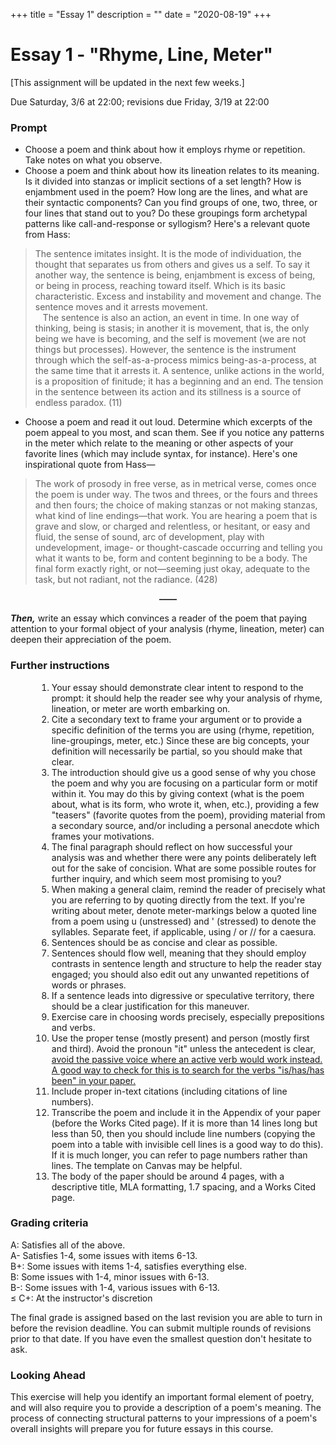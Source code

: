 +++
title = "Essay 1"
description = ""
date = "2020-08-19"
+++

<div class="essay">

# Essay 1 - "Rhyme, Line, Meter"

[This assignment will be updated in the next few weeks.]

Due Saturday, 3/6 at 22:00; revisions due Friday, 3/19 at 22:00

### Prompt


* Choose a poem and think about how it employs rhyme or repetition. Take notes on what you observe.
* Choose a poem and think about how its lineation relates to its meaning. Is it divided into stanzas or implicit sections of a set length? How is enjambment used in the poem? How long are the lines, and what are their syntactic components? Can you find groups of one, two, three, or four lines that stand out to you? Do these groupings form archetypal patterns like call-and-response or syllogism? Here's a relevant quote from Hass:

> The sentence imitates insight. It is the mode of individuation, the thought that separates us from others and gives us a self. To say it another way, the sentence is being, enjambment is excess of being, or being in process, reaching toward itself. Which is its basic characteristic. Excess and instability and movement and change. The sentence moves and it arrests movement.<br> &nbsp; &nbsp;The sentence is also an action, an event in time. In one way of thinking, being is stasis; in another it is movement, that is, the only being we have is becoming, and the self is movement (we are not things but processes). However, the sentence is the instrument through which the self-as-a-process mimics being-as-a-process, at the same time that it arrests it. A sentence, unlike actions in the world, is a proposition of finitude; it has a beginning and an end. The tension in the sentence between its action and its stillness is a source of endless paradox. (11)


* Choose a poem and read it out loud. Determine which excerpts of the poem appeal to you most, and scan them. See if you notice any patterns in the meter which relate to the meaning or other aspects of your favorite lines (which may include syntax, for instance). Here's one inspirational quote from Hass—

> The work of prosody in free verse, as in metrical verse, comes once the poem is under way. The twos and threes, or the fours and threes and then fours; the choice of making stanzas or not making stanzas, what kind of line endings—that work. You are hearing a poem that is grave and slow, or charged and relentless, or hesitant, or easy and fluid, the sense of sound, arc of development, play with undevelopment, image- or thought-cascade occurring and telling you what it wants to be, form and content beginning to be a body. The final form exactly right, or not—seeming just okay, adequate to the task, but not radiant, not the radiance. (428)

<div style="text-align: center; font-weight: bold">——</div>

<b><i>Then,</i></b>
write an essay which convinces a reader of the poem that paying attention to your formal object of your analysis (rhyme, lineation, meter) can deepen their appreciation of the poem.

### Further instructions

<ol style="margin-left:3em">
<li> Your essay should demonstrate clear intent to respond to the prompt: it should help the reader see why your analysis of rhyme, lineation, or meter are worth embarking on.
<li> Cite a secondary text to frame your argument or to provide a specific definition of the terms you are using (rhyme, repetition, line-groupings, meter, etc.) Since these are big concepts, your definition will necessarily be partial, so you should make that clear.
<li> The introduction should give us a good sense of why you chose the poem and why you are focusing on a particular form or motif within it. You may do this by giving context (what is the poem about, what is its form, who wrote it, when, etc.), providing a few "teasers" (favorite quotes from the poem), providing material from a secondary source, and/or including a personal anecdote which frames your motivations.
<li> The final paragraph should reflect on how successful your analysis was and whether there were any points deliberately left out for the sake of concision. What are some possible routes for further inquiry, and which seem most promising to you?
<li> When making a general claim, remind the reader of precisely what you are referring to by quoting directly from the text. If you're writing about meter, denote meter-markings below a quoted line from a poem using u (unstressed) and ' (stressed) to denote the syllables. Separate feet, if applicable, using / or // for a caesura.
<li> Sentences should be as concise and clear as possible.
<li> Sentences should flow well, meaning that they should employ contrasts in sentence length and structure to help the reader stay engaged; you should also edit out any unwanted repetitions of words or phrases.
<li> If a sentence leads into digressive or speculative territory, there should be a clear justification for this maneuver.
<li> Exercise care in choosing words precisely, especially prepositions and verbs.
<li> Use the proper tense (mostly present) and person (mostly first and third). Avoid the pronoun "it" unless the antecedent is clear, <u>avoid the passive voice where an active verb would work instead. A good way to check for this is to search for the verbs "is/has/has been" in your paper.</u>
<li> Include proper in-text citations (including citations of line numbers).
<li> Transcribe the poem and include it in the Appendix of your paper (before the Works Cited page). If it is more than 14 lines long but less than 50, then you should include line numbers (copying the poem into a table with invisible cell lines is a good way to do this). If it is much longer, you can refer to page numbers rather than lines. The template on Canvas may be helpful.
<li> The body of the paper should be around 4 pages, with a descriptive title, MLA formatting, 1.7 spacing, and a Works Cited page.
</ol>

### Grading criteria

A: Satisfies all of the above.  
A- Satisfies 1-4, some issues with items 6-13.  
B+: Some issues with items 1-4, satisfies everything else.  
B:  Some issues with 1-4, minor issues with 6-13.  
B-: Some issues with 1-4, various issues with 6-13.  
≤ C+: At the instructor's discretion

The final grade is assigned based on the last revision you are able to turn in before the revision deadline. You can submit multiple rounds of revisions prior to that date. If you have even the smallest question don't hesitate to ask.


### Looking Ahead
This exercise will help you identify an important formal element of poetry, and will also require you to provide a description of a poem's meaning. The process of connecting structural patterns to your impressions of a poem's overall insights will prepare you for future essays in this course.

</div>
